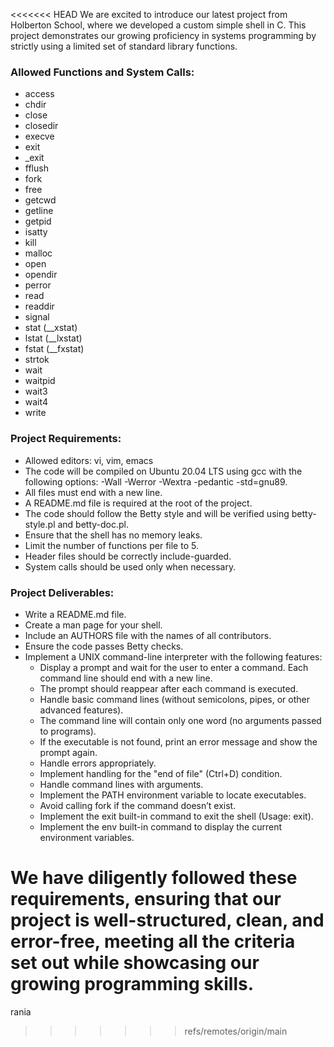 <<<<<<< HEAD
We are excited to introduce our latest project from Holberton School, where we developed a custom simple shell in C. This project demonstrates our growing proficiency in systems programming by strictly using a limited set of standard library functions.

### Allowed Functions and System Calls:
- access
- chdir
- close
- closedir
- execve
- exit
- _exit
- fflush
- fork
- free
- getcwd
- getline
- getpid
- isatty
- kill
- malloc
- open
- opendir
- perror
- read
- readdir
- signal
- stat (__xstat)
- lstat (__lxstat)
- fstat (__fxstat)
- strtok
- wait
- waitpid
- wait3
- wait4
- write

### Project Requirements:
- Allowed editors: vi, vim, emacs
- The code will be compiled on Ubuntu 20.04 LTS using gcc with the following options: -Wall -Werror -Wextra -pedantic -std=gnu89.
- All files must end with a new line.
- A README.md file is required at the root of the project.
- The code should follow the Betty style and will be verified using betty-style.pl and betty-doc.pl.
- Ensure that the shell has no memory leaks.
- Limit the number of functions per file to 5.
- Header files should be correctly include-guarded.
- System calls should be used only when necessary.

### Project Deliverables:
- Write a README.md file.
- Create a man page for your shell.
- Include an AUTHORS file with the names of all contributors.
- Ensure the code passes Betty checks.
- Implement a UNIX command-line interpreter with the following features:
  - Display a prompt and wait for the user to enter a command. Each command line should end with a new line.
  - The prompt should reappear after each command is executed.
  - Handle basic command lines (without semicolons, pipes, or other advanced features).
  - The command line will contain only one word (no arguments passed to programs).
  - If the executable is not found, print an error message and show the prompt again.
  - Handle errors appropriately.
  - Implement handling for the "end of file" (Ctrl+D) condition.
  - Handle command lines with arguments.
  - Implement the PATH environment variable to locate executables.
  - Avoid calling fork if the command doesn’t exist.
  - Implement the exit built-in command to exit the shell (Usage: exit).
  - Implement the env built-in command to display the current environment variables.

We have diligently followed these requirements, ensuring that our project is well-structured, clean, and error-free, meeting all the criteria set out while showcasing our growing programming skills.
=======
rania 
>>>>>>> refs/remotes/origin/main
